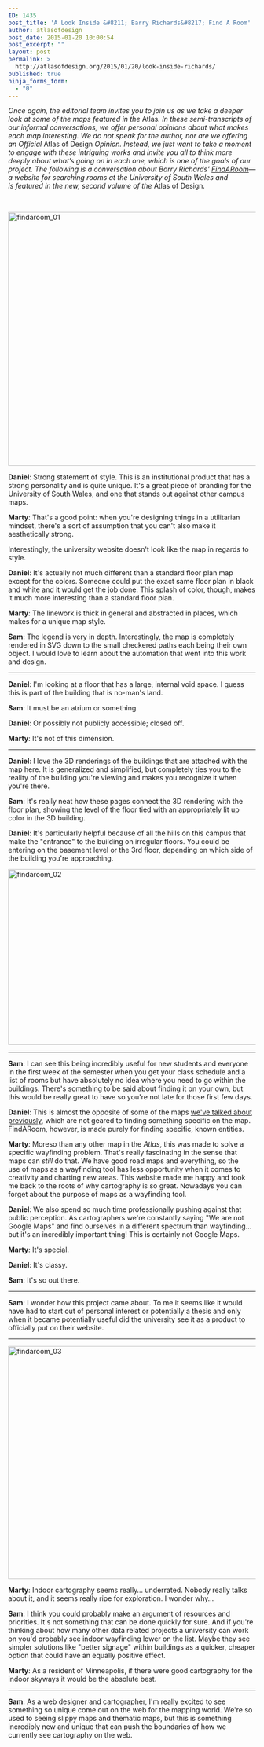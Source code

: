 ```yaml
---
ID: 1435
post_title: 'A Look Inside &#8211; Barry Richards&#8217; Find A Room'
author: atlasofdesign
post_date: 2015-01-20 10:00:54
post_excerpt: ""
layout: post
permalink: >
  http://atlasofdesign.org/2015/01/20/look-inside-richards/
published: true
ninja_forms_form:
  - "0"
---
```

<em>Once again, the editorial team invites you to join us as we take a deeper look at some of the maps featured in the </em>Atlas<em>. In these semi-transcripts of our informal conversations, we offer personal opinions about what makes each map interesting. We do not speak for the author, nor are we offering an Official </em>Atlas of Design<em> Opinion. Instead, we just want to take a moment to engage with these intriguing works and invite you all to think more deeply about what’s going on in each one, which is one of the goals of our project. The following is a conversation about Barry Richards' <a href="http://findaroom.southwales.ac.uk/">FindARoom</a>—a website for searching rooms at the University of South Wales and is featured in the new, second volume of the </em>Atlas of Design<em>.</em>

&nbsp;

<img class="aligncenter size-full wp-image-1438" src="http://atlasofdesign.org/wp-content/uploads/2015/01/findaroom_01.png" alt="findaroom_01" width="1000" height="517" />

<strong>Daniel</strong>: Strong statement of style. This is an institutional product that has a strong personality and is quite unique. It's a great piece of branding for the University of South Wales, and one that stands out against other campus maps.

<strong>Marty</strong>: That's a good point: when you're designing things in a utilitarian mindset, there's a sort of assumption that you can't also make it aesthetically strong.

Interestingly, the university website doesn't look like the map in regards to style.

<strong>Daniel</strong>: It's actually not much different than a standard floor plan map except for the colors. Someone could put the exact same floor plan in black and white and it would get the job done. This splash of color, though, makes it much more interesting than a standard floor plan.

<strong>Marty</strong>: The linework is thick in general and abstracted in places, which makes for a unique map style.

<strong>Sam</strong>: The legend is very in depth. Interestingly, the map is completely rendered in SVG down to the small checkered paths each being their own object. I would love to learn about the automation that went into this work and design.

<hr />

<strong>Daniel</strong>: I'm looking at a floor that has a large, internal void space. I guess this is part of the building that is no-man's land.

<strong>Sam</strong>: It must be an atrium or something.

<strong>Daniel</strong>: Or possibly not publicly accessible; closed off.

<strong>Marty</strong>: It's not of this dimension.

<hr />

<strong>Daniel</strong>: I love the 3D renderings of the buildings that are attached with the map here. It is generalized and simplified, but completely ties you to the reality of the building you're viewing and makes you recognize it when you're there.

<strong>Sam</strong>: It's really neat how these pages connect the 3D rendering with the floor plan, showing the level of the floor tied with an appropriately lit up color in the 3D building.

<strong>Daniel</strong>: It's particularly helpful because of all the hills on this campus that make the "entrance" to the building on irregular floors. You could be entering on the basement level or the 3rd floor, depending on which side of the building you're approaching.

<img class="aligncenter size-full wp-image-1439" src="http://atlasofdesign.org/wp-content/uploads/2015/01/findaroom_02.png" alt="findaroom_02" width="1000" height="358" />

<hr />

<strong>Sam</strong>: I can see this being incredibly useful for new students and everyone in the first week of the semester when you get your class schedule and a list of rooms but have absolutely no idea where you need to go within the buildings. There's something to be said about finding it on your own, but this would be really great to have so you're not late for those first few days.

<strong>Daniel</strong>: This is almost the opposite of some of the maps <a title="A Look Inside — Jake Coolidge’s Columbia River Watershed" href="http://atlasofdesign.org/2014/12/03/look-inside-coolidge/">we've talked about previously</a>, which are not geared to finding something specific on the map. FindARoom, however, is made purely for finding specific, known entities.

<strong>Marty</strong>: Moreso than any other map in the <em>Atlas</em>, this was made to solve a specific wayfinding problem. That's really fascinating in the sense that maps can <em>still</em> do that. We have good road maps and everything, so the use of maps as a wayfinding tool has less opportunity when it comes to creativity and charting new areas. This website made me happy and took me back to the roots of why cartography is so great. Nowadays you can forget about the purpose of maps as a wayfinding tool.

<strong>Daniel</strong>: We also spend so much time professionally pushing against that public perception. As cartographers we're constantly saying "We are not Google Maps" and find ourselves in a different spectrum than wayfinding… but it's an incredibly important thing! This is certainly not Google Maps.

<strong>Marty</strong>: It's special.

<strong>Daniel</strong>: It's classy.

<strong>Sam</strong>: It's so out there.

<hr />

<strong>Sam</strong>: I wonder how this project came about. To me it seems like it would have had to start out of personal interest or potentially a thesis and only when it became potentially useful did the university see it as a product to officially put on their website.

<hr />

<img class="aligncenter size-full wp-image-1440" src="http://atlasofdesign.org/wp-content/uploads/2015/01/findaroom_03.png" alt="findaroom_03" width="1000" height="474" />

<strong>Marty</strong>: Indoor cartography seems really… underrated. Nobody really talks about it, and it seems really ripe for exploration. I wonder why…

<strong>Sam</strong>: I think you could probably make an argument of resources and priorities. It's not something that can be done quickly for sure. And if you're thinking about how many other data related projects a university can work on you'd probably see indoor wayfinding lower on the list. Maybe they see simpler solutions like "better signage" within buildings as a quicker, cheaper option that could have an equally positive effect.

<strong>Marty</strong>: As a resident of Minneapolis, if there were good cartography for the indoor skyways it would be the absolute best.

<hr />

<strong>Sam</strong>: As a web designer and cartographer, I'm really excited to see something so unique come out on the web for the mapping world. We're so used to seeing slippy maps and thematic maps, but this is something incredibly new and unique that can push the boundaries of how we currently see cartography on the web.